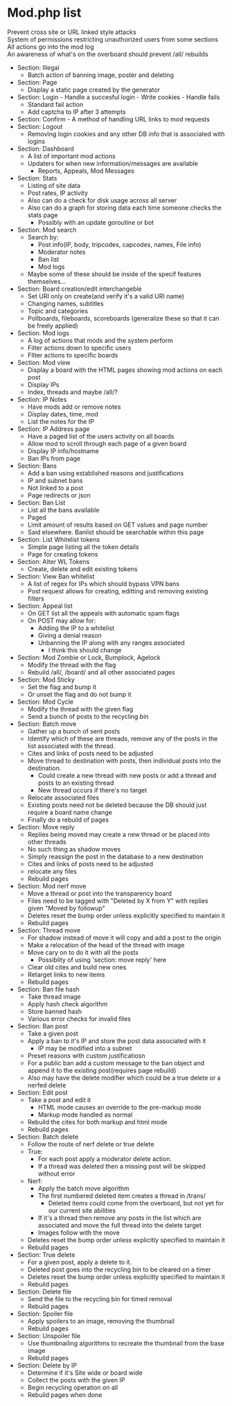 # Mod.php list
Prevent cross site or URL linked style attacks<br/>
System of permissions restricting unauthorized users from some sections<br/>
All actions go into the mod log<br/>
An awareness of what's on the overboard should prevent /all/ rebuilds<br/>

  - Section: Illegal
    - Batch action of banning image, poster and deleting   
  - Section: Page
    - Display a static page created by the generator
  -  Section: Login 
    - Handle a succesful login
    - Write cookies
    - Handle fails  
      - Standard fail action
      - Add captcha to IP after 3 attempts 
  -  Section: Confirm
    - A method of handling URL links to mod requests   
  - Section: Logout
    - Removing login cookies and any other DB info that is associated with logins
  - Section: Dashboard
    - A list of important mod actions
    - Updaters for when new information/messages are available
      - Reports, Appeals, Mod Messages
  - Section: Stats
    - Listing of site data
    - Post rates, IP activity
    - Also can do a check for disk usage across all server
    - Also can do a graph for storing data each time someone checks the stats page
      - Possibly with an update goroutine or bot
  - Section: Mod search
    - Search by:
      - Post info(IP, body, tripcodes, capcodes, names, File info)
      - Moderator notes
      - Ban list
      - Mod logs
    - Maybe some of these should be inside of the specif features themselves...
  - Section: Board creation/edit interchangeble
    - Set URI only on create(and verify it's a valid URI name)
    - Changing names, subtitles 
    - Topic and categories
    - Pollboards, fileboards, scoreboards (generalize these so that it can be freely applied)
  - Section: Mod logs
    - A log of actions that mods and the system perform
    - Filter actions down to specific users
    - FIlter actions to specific boards
  - Section: Mod view
    - Display a board with the HTML pages showing mod actions on each post
    - Display IPs 
    - Index, threads and maybe /all/?
  - Section: IP Notes
    - Have mods add or remove notes
    - Display dates, time, mod
    - List the notes for the IP
  - Section: IP Address page
    - Have a paged list of the users activity on all boards
    - Allow mod to scroll through each page of a given board
    - Display IP info/hostname
    - Ban IPs from page
  - Section: Bans
    - Add a ban using established reasons and justifications
    - IP and subnet bans
    - Not linked to a post
    - Page redirects or json
  - Section: Ban List
    - List all the bans available
    - Paged
    - Limit amount of results based on GET values and page number
    - Said elsewhere. Banlist should be searchable within this page
  - Section: List Whitelist tokens
    - Simple page listing all the token details
    - Page for creating tokens
  - Section: Alter WL Tokens
    - Create, delete and edit existing tokens
  - Section: View Ban whitelist
    - A list of regex for IPs which should bypass VPN bans
    - Post request allows for creating, editting and removing existing filters
  - Section: Appeal list
    - On GET list all the appeals with automatic spam flags
    - On POST may allow for: 
      - Adding the IP to a whitelist
      - Giving a denial reason
      - Unbanning the IP along with any ranges associated
        - I think this should change
  - Section: Mod Zombie or Lock, Bumplock, Agelock
    - Modify the thread with the flag 
    - Rebuild /all/, /board/ and all other associated pages
  - Section: Mod Sticky
    - Set the flag and bump it 
    - Or unset the flag and do not bump it
  - Section: Mod Cycle
    - Modify the thread with the given flag
    - Send a bunch of posts to the recycling bin
  - Section: Batch move
    - Gather up a bunch of sent posts
    - Identify which of these are threads, remove any of the posts in the list associated with the thread.
    - Cites and links of posts need to be adjusted
    - Move thread to destination with posts, then individual posts into the destination.
      - Could create a new thread with new posts or add a thread and posts to an existing thread
      - New thread occurs if there's no target
    - Relocate associated files
    - Existing posts need not be deleted because the DB should just require a board name change   
    - Finally do a rebuild of pages
  - Section: Move reply
    - Replies being moved may create a new thread or be placed into other threads
    - No such thing as shadow moves
    - Simply reassign the post in the database to a new destination
    - Cites and links of posts need to be adjusted
    - relocate any files 
    - Rebuild pages
  - Section: Mod nerf move
    - Move a thread or post into the transparency board
    - Files need to be tagged with "Deleted by X from Y" with replies given "Moved by followup"
    -  Deletes reset the bump order unless explicitly specified to maintain it
    - Rebuild pages
  - Section: Thread move
    - For shadow instead of move it will copy and add a post to the origin 
    - Make a relocation of the head of the thread with image
    - Move cary on to do it with all the posts
      - Possiblity of using 'section: move reply' here
    - Clear old cites and build new ones
    - Retarget links to new items
    - Rebuild pages
  - Section: Ban file hash
    - Take thread image
    - Apply hash check algorithm
    - Store banned hash
    - Various error checks for invalid files
  - Section: Ban post
    - Take a given post
    - Apply a ban to it's IP and store the post data associated with it 
      - IP may be modified into a subnet
    - Preset reasons with custom justificatiosn
    - For a public ban add a custom message to the ban object and append it to the existing post(requires page rebuild)
    - Also may have the delete modifier which could be a true delete or a nerfed delete
  - Section: Edit post
    - Take a post and edit it
      - HTML mode causes an override to the pre-markup mode
      - Markup mode handled as normal
    - Rebuild the cites for both markup and html mode 
    - Rebuild pages
  - Section: Batch delete
    - Follow the route of nerf delete or true delete
    - True:
      - For each post apply a moderator delete action. 
      - If a thread was deleted then a missing post will be skipped without error  
    - Nerf:
      - Apply the batch move algorithm
      - The first numbered deleted item creates a thread in /trans/ 
        - Deleted items could come from the overboard, but not yet for our current site abilities 
      - If it's a thread then remove any posts in the list which are associated and move the full thread into the delete target
      - Images follow with the move
    -  Deletes reset the bump order unless explicitly specified to maintain it
    - Rebuild pages
  - Section: True delete
    -  For a given post, apply a delete to it.
    -  Deleted post goes into the recycling bin to be cleared on a timer
    -  Deletes reset the bump order unless explicitly specified to maintain it
    -  Rebuild pages
  - Section: Delete file
    - Send the file to the recycling bin for timed removal
    - Rebuild pages
  - Section: Spoiler file
    - Apply spoilers to an image, removing the thumbnail
    - Rebuild pages
  - Section: Unspoiler file
    - Use thumbnailing algorithms to recreate the thumbnail from the base image
    - Rebuild pages
  - Section: Delete by IP
    - Determine if it's Site wide or board wide
    - Collect the posts with the given IP
    - Begin recycling operation on all
    - Rebuild pages when done 
